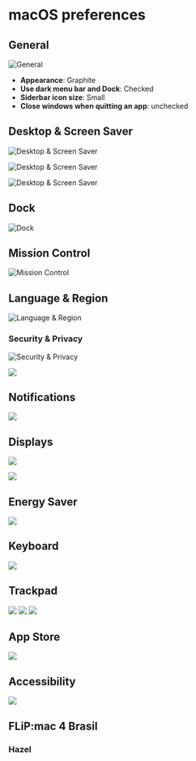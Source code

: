 # macOS preferences

## General

![General](https://github.com/dmgv/dotfiles/raw/master/img/macOSPreferences/General.png)

* **Appearance**: Graphite
* **Use dark menu bar and Dock**: Checked
* **Siderbar icon size**: Small
* **Close windows when quitting an app**: unchecked

## Desktop & Screen Saver

![Desktop & Screen Saver](https://github.com/dmgv/dotfiles/raw/master/img/macOSPreferences/Desktop&ScreenSaverDesktop.png)

![Desktop & Screen Saver](https://github.com/dmgv/dotfiles/raw/master/img/macOSPreferences/Desktop&ScreenSaverScreenSaver.png)

![Desktop & Screen Saver](https://github.com/dmgv/dotfiles/raw/master/img/macOSPreferences/Desktop&ScreenSaverHotCorners.png)

## Dock

![Dock](https://github.com/dmgv/dotfiles/raw/master/img/macOSPreferences/Dock.png)

## Mission Control

![Mission Control](https://github.com/dmgv/dotfiles/raw/master/img/macOSPreferences/MissionControl.png)

## Language & Region

![Language & Region](https://github.com/dmgv/dotfiles/raw/master/img/macOSPreferences/Language&Region.png)

### Security & Privacy

![Security & Privacy](https://github.com/dmgv/dotfiles/raw/master/img/macOSPreferences/Security&PrivacyGeneral.png)

![](https://github.com/dmgv/dotfiles/raw/master/img/macOSPreferences/Security&PrivacyFileVault.png)

## Notifications

![](https://github.com/dmgv/dotfiles/raw/master/img/macOSPreferences/Notifications.png)

## Displays

![](https://github.com/dmgv/dotfiles/raw/master/img/macOSPreferences/Dispays.png)

![](https://github.com/dmgv/dotfiles/raw/master/img/macOSPreferences/DispaysNightShift.png)

## Energy Saver

![](https://github.com/dmgv/dotfiles/raw/master/img/macOSPreferences/DispaysNightShift.png)

## Keyboard

![](https://github.com/dmgv/dotfiles/raw/master/img/macOSPreferences/Keyboard.png)

## Trackpad

![](https://github.com/dmgv/dotfiles/raw/master/img/macOSPreferences/TrackpadPoint&Click.png)
![](https://github.com/dmgv/dotfiles/raw/master/img/macOSPreferences/TrackpadScroll&Zoom.png)
![](https://github.com/dmgv/dotfiles/raw/master/img/macOSPreferences/TrackpadMoreGestures.png)

## App Store

![](https://github.com/dmgv/dotfiles/raw/master/img/macOSPreferences/AppStore.png)

## Accessibility

![](https://github.com/dmgv/dotfiles/raw/master/img/macOSPreferences/Accessibility>Mouse&Trackpad.png)

## FLiP:mac 4 Brasil

### Hazel
